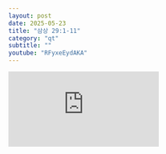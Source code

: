 ```yaml
---
layout: post
date: 2025-05-23
title: "삼상 29:1-11"
category: "qt"
subtitle: ""
youtube: "RFyxeEydAKA"
---
```


<div class="youtube margin-large">
    <iframe src="https://www.youtube.com/embed/RFyxeEydAKA" title="YouTube video player" frameborder="0" allow="accelerometer; autoplay; clipboard-write; encrypted-media; gyroscope; picture-in-picture; web-share" allowfullscreen></iframe>
</div>

